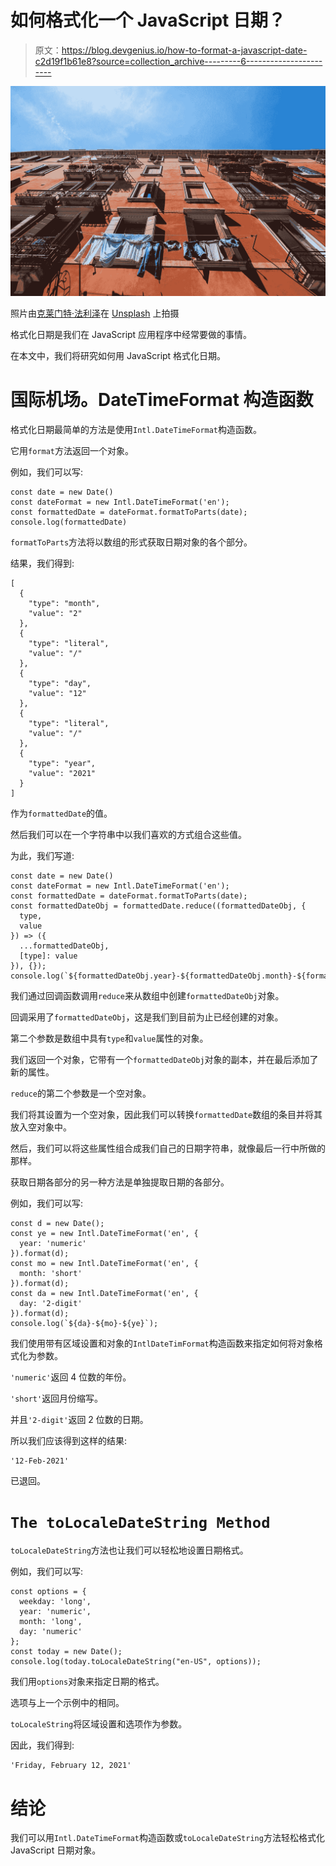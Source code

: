 # 如何格式化一个 JavaScript 日期？

> 原文：<https://blog.devgenius.io/how-to-format-a-javascript-date-c2d19f1b61e8?source=collection_archive---------6----------------------->

![](img/808e820370aceb2e720aec6c29fb5a89.png)

照片由[克莱门特·法利泽](https://unsplash.com/@centelm?utm_source=medium&utm_medium=referral)在 [Unsplash](https://unsplash.com?utm_source=medium&utm_medium=referral) 上拍摄

格式化日期是我们在 JavaScript 应用程序中经常要做的事情。

在本文中，我们将研究如何用 JavaScript 格式化日期。

# 国际机场。DateTimeFormat 构造函数

格式化日期最简单的方法是使用`Intl.DateTimeFormat`构造函数。

它用`format`方法返回一个对象。

例如，我们可以写:

```
const date = new Date()
const dateFormat = new Intl.DateTimeFormat('en');
const formattedDate = dateFormat.formatToParts(date);
console.log(formattedDate)
```

`formatToParts`方法将以数组的形式获取日期对象的各个部分。

结果，我们得到:

```
[
  {
    "type": "month",
    "value": "2"
  },
  {
    "type": "literal",
    "value": "/"
  },
  {
    "type": "day",
    "value": "12"
  },
  {
    "type": "literal",
    "value": "/"
  },
  {
    "type": "year",
    "value": "2021"
  }
]
```

作为`formattedDate`的值。

然后我们可以在一个字符串中以我们喜欢的方式组合这些值。

为此，我们写道:

```
const date = new Date()
const dateFormat = new Intl.DateTimeFormat('en');
const formattedDate = dateFormat.formatToParts(date);
const formattedDateObj = formattedDate.reduce((formattedDateObj, {
  type,
  value
}) => ({
  ...formattedDateObj,
  [type]: value
}), {});
console.log(`${formattedDateObj.year}-${formattedDateObj.month}-${formattedDateObj.day}`)
```

我们通过回调函数调用`reduce`来从数组中创建`formattedDateObj`对象。

回调采用了`formattedDateObj`，这是我们到目前为止已经创建的对象。

第二个参数是数组中具有`type`和`value`属性的对象。

我们返回一个对象，它带有一个`formattedDateObj`对象的副本，并在最后添加了新的属性。

`reduce`的第二个参数是一个空对象。

我们将其设置为一个空对象，因此我们可以转换`formattedDate`数组的条目并将其放入空对象中。

然后，我们可以将这些属性组合成我们自己的日期字符串，就像最后一行中所做的那样。

获取日期各部分的另一种方法是单独提取日期的各部分。

例如，我们可以写:

```
const d = new Date();
const ye = new Intl.DateTimeFormat('en', {
  year: 'numeric'
}).format(d);
const mo = new Intl.DateTimeFormat('en', {
  month: 'short'
}).format(d);
const da = new Intl.DateTimeFormat('en', {
  day: '2-digit'
}).format(d);
console.log(`${da}-${mo}-${ye}`);
```

我们使用带有区域设置和对象的`IntlDateTimFormat`构造函数来指定如何将对象格式化为参数。

`'numeric'`返回 4 位数的年份。

`'short'`返回月份缩写。

并且`'2-digit'`返回 2 位数的日期。

所以我们应该得到这样的结果:

```
'12-Feb-2021'
```

已退回。

# `The toLocaleDateString Method`

`toLocaleDateString`方法也让我们可以轻松地设置日期格式。

例如，我们可以写:

```
const options = {
  weekday: 'long',
  year: 'numeric',
  month: 'long',
  day: 'numeric'
};
const today = new Date();
console.log(today.toLocaleDateString("en-US", options));
```

我们用`options`对象来指定日期的格式。

选项与上一个示例中的相同。

`toLocaleString`将区域设置和选项作为参数。

因此，我们得到:

```
'Friday, February 12, 2021'
```

# 结论

我们可以用`Intl.DateTimeFormat`构造函数或`toLocaleDateString`方法轻松格式化 JavaScript 日期对象。